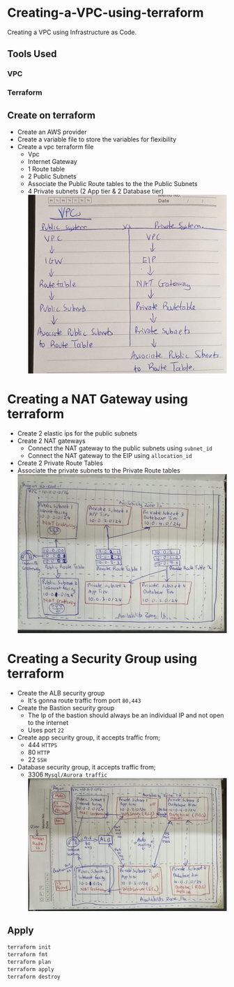 # Creating-a-VPC-using-terraform
Creating a VPC using Infrastructure as Code.
## Tools Used 
### VPC
### Terraform 
## Create on terraform
- Create an AWS provider  
- Create a variable file to store the variables for flexibility
- Create a vpc terraform file 
  - Vpc 
  - Internet Gateway
  - 1 Route table
  - 2 Public Subnets
  - Associate the Public Route tables to the the Public Subnets
  - 4 Private subnets (2 App tier & 2 Database tier)
![Alt text](/images/vpcpic.jpg?raw=true "The difference between Private and Public Subnets")

# Creating a NAT Gateway using terraform
- Create 2 elastic ips for the public subnets
- Create 2 NAT gateways
   - Connect the NAT gateway to the public subnets using `subnet_id`
   - Connect the NAT gateway to the EIP using `allocation_id`
- Create 2 Private Route Tables
- Associate the private subnets to the Private Route tables 
![Alt text](/images/vpc-architecture.jpg?raw=true "The architectural design of the NAT Gateway")

# Creating a Security Group using terraform
- Create the ALB security group
  - It's gonna route traffic from port `80,443`
- Create the Bastion security group
  - The Ip of the bastion should always be an individual IP and not open to the internet 
  - Uses port `22`
- Create app security group, it accepts traffic from;
  - 444 `HTTPS`
  - 80 `HTTP`
  - 22 `SSH`
- Database security group, it accepts traffic from;
  - 3306 `Mysql/Aurora traffic`
![Alt text](/images/vpc-architecture2.jpg?raw=true "Architectural design of the Security Groups")

## Apply
```sh
terraform init
terraform fmt
terraform plan
terraform apply
terraform destroy
```
